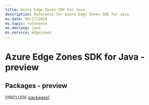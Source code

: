 ```yaml
---
title: Azure Edge Zones SDK for Java
description: Reference for Azure Edge Zones SDK for Java
ms.date: 09/17/2024
ms.topic: reference
ms.devlang: java
ms.service: edgezones
---
```

# Azure Edge Zones SDK for Java - preview
## Packages - preview
[!INCLUDE [packages](edge-zones-index.md)]